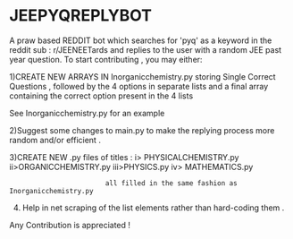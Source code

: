 # JEEPYQREPLYBOT
A praw based REDDIT bot which searches for 'pyq' as a keyword in the reddit sub : r/JEENEETards and replies to the user with a random JEE past year question.
To start contributing , you may either:

1)CREATE NEW ARRAYS IN Inorganicchemistry.py storing Single Correct Questions , followed by the 4 options in separate lists and a final array containing the correct option present in the 4 lists

   See Inorganicchemistry.py for an example

2)Suggest some changes to main.py to make the replying process more random and/or efficient .

3)CREATE NEW .py files of titles :
                            i> PHYSICALCHEMISTRY.py
                            ii>ORGANICCHEMISTRY.py
                            iii>PHYSICS.py
                            iv> MATHEMATICS.py
                            
                            all filled in the same fashion as Inorganicchemistry.py
                            
                            
4) Help in net scraping of the list elements rather than hard-coding them . 


Any Contribution is appreciated !

